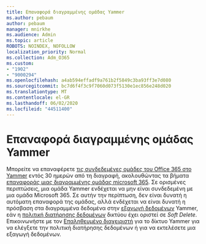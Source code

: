 ```yaml
---
title: Επαναφορά διαγραμμένης ομάδας Yammer
ms.author: pebaum
author: pebaum
manager: mnirkhe
ms.audience: Admin
ms.topic: article
ROBOTS: NOINDEX, NOFOLLOW
localization_priority: Normal
ms.collection: Adm_O365
ms.custom:
- "1902"
- "9000294"
ms.openlocfilehash: a4ab594effadf9a761b2f5849c3ba93ff3e7d080
ms.sourcegitcommit: bc7d6f4f3c9f7060d073f5130e1ec856e248d020
ms.translationtype: MT
ms.contentlocale: el-GR
ms.lasthandoff: 06/02/2020
ms.locfileid: "44511400"
---
```

# <a name="restore-a-deleted-yammer-group"></a>Επαναφορά διαγραμμένης ομάδας Yammer

Μπορείτε να επαναφέρετε [τις συνδεδεμένες ομάδες του Office 365 στο Yammer](https://docs.microsoft.com/yammer/manage-yammer-groups/yammer-and-office-365-groups) εντός 30 ημερών από τη διαγραφή, ακολουθώντας τα βήματα [επαναφοράς μιας διαγραμμένης ομάδας microsoft 365](https://docs.microsoft.com/microsoft-365/admin/create-groups/restore-deleted-group).
Σε ορισμένες περιπτώσεις, μια ομάδα Yammer ενδέχεται να μην είναι συνδεδεμένη με μια ομάδα Microsoft 365. Σε αυτήν την περίπτωση, δεν είναι δυνατή η αυτόματη επαναφορά της ομάδας, αλλά ενδέχεται να είναι δυνατή η πρόσβαση στα διαγραμμένα δεδομένα στην [εξαγωγή δεδομένων](https://docs.microsoft.com/yammer/manage-security-and-compliance/export-yammer-enterprise-data) Yammer, εάν η [πολιτική διατήρησης δεδομένων](https://docs.microsoft.com/yammer/manage-security-and-compliance/manage-data-compliance) δικτύου έχει οριστεί σε *Soft Delete*. Επικοινωνήστε με τον [Επαληθευμένο διαχειριστή](https://docs.microsoft.com/yammer/manage-yammer-users/manage-yammer-admins) για το δίκτυο Yammer για να ελέγξετε την πολιτική διατήρησης δεδομένων ή για να εκτελέσετε μια εξαγωγή δεδομένων.
